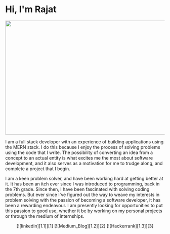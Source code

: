 # Hi, I'm Rajat

<img src= "https://media.giphy.com/media/XEfobFYazqawdjLt6y/giphy.gif" width="640" height="360"/>

I am a full stack developer with an experience of building applications using the MERN stack. I do this because I enjoy the process of solving problems using the code that I write. The possibility of converting an idea from a concept to an actual entity is what excites me the most about software development, and it also serves as a motivation for me to trudge along, and complete a project that I begin.

I am a keen problem solver, and have been working hard at getting better at it. It has been an itch ever since I was introduced to programming, back in the 7th grade. Since then, I have been fascinated with solving coding problems. But ever since I've figured out the way to weave my interests in problem solving with the passion of becoming a software developer, it has been a rewarding endeavour. I am presently looking for opportunities to put this passion to good use, whether it be by working on my personal projects or through the medium of internships.

<p align="center">
[![linkedin][1.1]][1] [![Medium_Blog][1.2]][2] [![Hackerrank][1.3]][3]

[1.1]: https://img.techpowerup.org/200712/linkedin048-60x60.png
[1]: https://www.linkedin.com/in/rajat--m
[1.2]: https://img.techpowerup.org/200712/medium-60x60.png
[2]: https://medium.com/@rajat_m
[1.3]: https://img.techpowerup.org/200712/hackerrank-60x60.png
[3]: https://www.hackerrank.com/Rajat_M

 </p>
